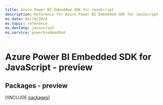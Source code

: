 ```yaml
---
title: Azure Power BI Embedded SDK for JavaScript
description: Reference for Azure Power BI Embedded SDK for JavaScript
ms.date: 04/19/2024
ms.topic: reference
ms.devlang: javascript
ms.service: powerbiembedded
---
```

# Azure Power BI Embedded SDK for JavaScript - preview
## Packages - preview
[!INCLUDE [packages](power-bi-embedded-index.md)]